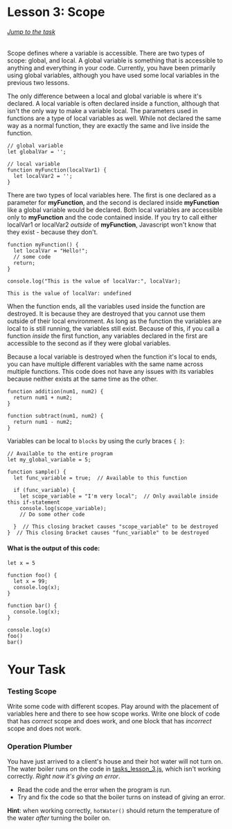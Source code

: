 # Lesson 3: Scope

###### [Jump to the task](#your-task)

Scope defines where a variable is accessible. There are two types of scope: global, and local. A global variable is something that is accessible to anything and everything in your code. Currently, you have been primarily using global variables, although you have used some local variables in the previous two lessons.

The only difference between a local and global variable is where it's declared. A local variable is often declared inside a function, although that isn't the only way to make a variable local. The parameters used in functions are a type of local variables as well. While not declared the same way as a normal function, they are exactly the same and live inside the function.

```JS
// global variable
let globalVar = '';

// local variable
function myFunction(localVar1) {
  let localVar2 = '';
}
```

There are two types of local variables here. The first is one declared as a parameter for <b>myFunction</b>, and the second is declared inside <b>myFunction</b> like a global variable would be declared. Both local variables are accessible only to <b>myFunction</b> and the code contained inside. If you try to call either localVar1 or localVar2 <i>outside</i> of <b>myFunction</b>, Javascript won't know that they exist - because they don't. 

```JS
function myFunction() {
  let localVar = "Hello!";
  // some code
  return;
}

console.log("This is the value of localVar:", localVar);
```
```Output
This is the value of localVar: undefined
```

When the function ends, all the variables used inside the function are destroyed. It is because they are destroyed that you cannot use them outside of their local environment. As long as the function the variables are local to is still running, the variables still exist. Because of this, if you call a function <i>inside</i> the first function, any variables declared in the first are accessible to the second as if they were global variables.

Because a local variable is destroyed when the function it's local to ends, you can have multiple different variables with the same name across multiple functions. This code does not have any issues with its variables because neither exists at the same time as the other.

```JS
function addition(num1, num2) {
  return num1 + num2;
}

function subtract(num1, num2) {
  return num1 - num2;
}
```
Variables can be local to `blocks` by using the curly braces `{ }`:
```JS
// Available to the entire program
let my_global_variable = 5;

function sample() {
  let func_variable = true;  // Available to this function

  if (func_variable) {
    let scope_variable = "I'm very local";  // Only available inside this if-statement
    console.log(scope_variable);
    // Do some other code

  }  // This closing bracket causes "scope_variable" to be destroyed
}  // This closing bracket causes "func_variable" to be destroyed
```

#### What is the output of this code:
```JS
let x = 5

function foo() {
  let x = 99;
  console.log(x);
}

function bar() {
  console.log(x);
}

console.log(x)
foo()
bar()
```

# Your Task 

### Testing Scope

Write some code with different scopes. Play around with the placement of variables here and there to see how scope works. Write one block of code that has <i>correct</i> scope and does work, and one block that has <i>incorrect</i> scope and does not work.

### Operation Plumber 
You have just arrived to a client's house and their hot water will not turn on. The water boiler runs on the code in [tasks_lesson_3.js](tasks_lesson_3.js), which isn't working correctly. _Right now it's giving an error_.
- Read the code and the error when the program is run.
- Try and fix the code so that the boiler turns on instead of giving an error.

**Hint**: when working correctly, `hotWater()` should return the temperature of the water _after_ turning the boiler on.

